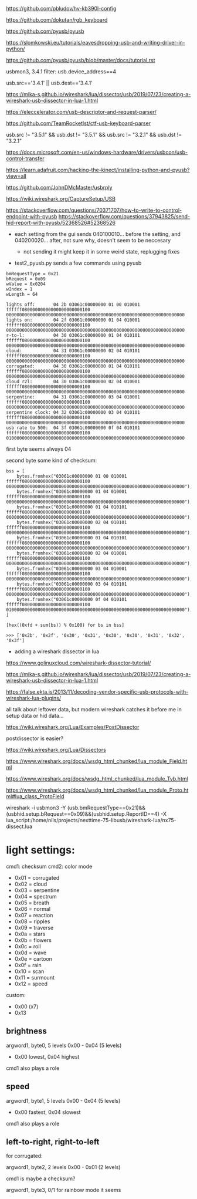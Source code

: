 https://github.com/pbludov/hv-kb390l-config

https://github.com/dokutan/rgb_keyboard

https://github.com/pyusb/pyusb

https://slomkowski.eu/tutorials/eavesdropping-usb-and-writing-driver-in-python/

https://github.com/pyusb/pyusb/blob/master/docs/tutorial.rst

usbmon3, 3.4.1
filter: usb.device_address==4

usb.src=='3.4.1' || usb.dest=='3.4.1'

https://mika-s.github.io/wireshark/lua/dissector/usb/2019/07/23/creating-a-wireshark-usb-dissector-in-lua-1.html

https://eleccelerator.com/usb-descriptor-and-request-parser/

https://github.com/TeamRocketIst/ctf-usb-keyboard-parser

usb.src != "3.5.1" \&& usb.dst != "3.5.1" && usb.src != "3.2.1" && usb.dst != "3.2.1"

https://docs.microsoft.com/en-us/windows-hardware/drivers/usbcon/usb-control-transfer

https://learn.adafruit.com/hacking-the-kinect/installing-python-and-pyusb?view=all

https://github.com/JohnDMcMaster/usbrply

https://wiki.wireshark.org/CaptureSetup/USB


https://stackoverflow.com/questions/70371707/how-to-write-to-control-endpoint-with-pyusb
https://stackoverflow.com/questions/37943825/send-hid-report-with-pyusb/52368526#52368526



- each setting from the gui sends 040100010... before the setting, and 040200020... after, not sure why, doesn't seem to be neccesary
    - not sending it might keep it in some weird state, replugging fixes

- test2_pyusb.py sends a few commands using pyusb

```
bmRequestType = 0x21
bRequest = 0x09
wValue = 0x0204
wIndex = 1
wLength = 64

lights off:       04 2b 03061c00000000 01 00 010001 ffffff08000000000000000000000100 00000000000000000000000000000000000000000000000000000000000000000000
lights on:        04 2f 03061c00000000 01 04 010001 ffffff08000000000000000000000100 00000000000000000000000000000000000000000000000000000000000000000000
r-to-l:           04 30 03061c00000000 01 04 010101 ffffff08000000000000000000000100 00000000000000000000000000000000000000000000000000000000000000000000
cloud:            04 31 03061c00000000 02 04 010101 ffffff08000000000000000000000100 00000000000000000000000000000000000000000000000000000000000000000000
corrugated:       04 30 03061c00000000 01 04 010101 ffffff08000000000000000000000100 00000000000000000000000000000000000000000000000000000000000000000000
cloud r2l:        04 30 03061c00000000 02 04 010001 ffffff08000000000000000000000100 00000000000000000000000000000000000000000000000000000000000000000000
serpentine:       04 31 03061c00000000 03 04 010001 ffffff08000000000000000000000100 00000000000000000000000000000000000000000000000000000000000000000000
serpentine clock: 04 32 03061c00000000 03 04 010101 ffffff08000000000000000000000100 00000000000000000000000000000000000000000000000000000000000000000000
usb rate to 500:  04 3f 03061c00000000 0f 04 010101 ffffff08000000000000000000000100 01000000000000000000000000000000000000000000000000000000000000000000
```

first byte seems always 04

second byte some kind of checksum:

```
bss = [
    bytes.fromhex("03061c00000000 01 00 010001 ffffff08000000000000000000000100 00000000000000000000000000000000000000000000000000000000000000000000"),
    bytes.fromhex("03061c00000000 01 04 010001 ffffff08000000000000000000000100 00000000000000000000000000000000000000000000000000000000000000000000"),
    bytes.fromhex("03061c00000000 01 04 010101 ffffff08000000000000000000000100 00000000000000000000000000000000000000000000000000000000000000000000"),
    bytes.fromhex("03061c00000000 02 04 010101 ffffff08000000000000000000000100 00000000000000000000000000000000000000000000000000000000000000000000"),
    bytes.fromhex("03061c00000000 01 04 010101 ffffff08000000000000000000000100 00000000000000000000000000000000000000000000000000000000000000000000"),
    bytes.fromhex("03061c00000000 02 04 010001 ffffff08000000000000000000000100 00000000000000000000000000000000000000000000000000000000000000000000"),
    bytes.fromhex("03061c00000000 03 04 010001 ffffff08000000000000000000000100 00000000000000000000000000000000000000000000000000000000000000000000"),
    bytes.fromhex("03061c00000000 03 04 010101 ffffff08000000000000000000000100 00000000000000000000000000000000000000000000000000000000000000000000"),
    bytes.fromhex("03061c00000000 0f 04 010101 ffffff08000000000000000000000100 01000000000000000000000000000000000000000000000000000000000000000000"),
]

[hex((0xfd + sum(bs)) % 0x100) for bs in bss]

>>> ['0x2b', '0x2f', '0x30', '0x31', '0x30', '0x30', '0x31', '0x32', '0x3f']
```

- adding a wireshark dissector in lua

https://www.golinuxcloud.com/wireshark-dissector-tutorial/

https://mika-s.github.io/wireshark/lua/dissector/usb/2019/07/23/creating-a-wireshark-usb-dissector-in-lua-1.html

https://false.ekta.is/2013/11/decoding-vendor-specific-usb-protocols-with-wireshark-lua-plugins/

all talk about leftover data, but modern wireshark catches it before me in setup data or hid data...

https://wiki.wireshark.org/Lua/Examples/PostDissector

postdissector is easier?

https://wiki.wireshark.org/Lua/Dissectors

https://www.wireshark.org/docs//wsdg_html_chunked/lua_module_Field.html

https://www.wireshark.org/docs/wsdg_html_chunked/lua_module_Tvb.html

https://www.wireshark.org/docs//wsdg_html_chunked/lua_module_Proto.html#lua_class_ProtoField

wireshark -i usbmon3 -Y \(usb.bmRequestType==0x21\)\&\&\(usbhid.setup.bRequest==0x09\)\&\&\(usbhid.setup.ReportID==4\) -X lua_script:/home/nils/projects/nexttime-75-libusb/wireshark-lua/nx75-dissect.lua

# light settings:

cmd1: checksum
cmd2: color mode
- 0x01 = corrugated
- 0x02 = cloud
- 0x03 = serpentine
- 0x04 = spectrum
- 0x05 = breath
- 0x06 = normal
- 0x07 = reaction
- 0x08 = ripples
- 0x09 = traverse
- 0x0a = stars
- 0x0b = flowers
- 0x0c = roll
- 0x0d = wave
- 0x0e = cartoon
- 0x0f = rain
- 0x10 = scan
- 0x11 = surmount
- 0x12 = speed

custom:
- 0x00 (x7)
- 0x13

## brightness

argword1, byte0, 5 levels 0x00 - 0x04 (5 levels)
- 0x00 lowest, 0x04 highest

cmd1 also plays a role

## speed
argword1, byte1, 5 levels 0x00 - 0x04 (5 levels)
- 0x00 fastest, 0x04 slowest

cmd1 also plays a role

## left-to-right, right-to-left

for corrugated:

argword1, byte2, 2 levels 0x00 - 0x01 (2 levels)


cmd1 is maybe a checksum?

argword1, byte3, 0/1 for rainbow mode it seems



